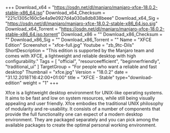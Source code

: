 +++
Download_x64 = "https://osdn.net/dl/manjaro/manjaro-xfce-18.0.2-stable-x86_64.iso"
Download_x64_Checksum = "221c1305c160c5e4a9e0927d4a030a8db838beee"
Download_x64_Sig = "https://osdn.net/dl/manjaro/manjaro-xfce-18.0.2-stable-x86_64.iso.sig"
Download_x64_Torrent = "https://osdn.net/dl/manjaro/manjaro-xfce-18.0.2-stable-x86_64.iso.torrent"
Download_x86 = ""
Download_x86_Checksum = ""
Download_x86_Sig = ""
Download_x86_Torrent = ""
Name = "XFCE Edition"
Screenshot = "xfce-full.jpg"
Youtube = "zb_9tc-DiIs"
ShortDescription = "This edition is supported by the Manjaro team and comes with XFCE, a lightweight and reliable desktop with high configurability."
Tags = [ "official", "resourceefficient", "beginnerfriendly", "traditional_ui" ]
TargetGroup = "For people who want a reliable and fast desktop"
Thumbnail = "xfce.jpg"
Version = "18.0.2"
date = "31.12.2018T16:42:00+01:00"
title = "XFCE - Stable"
type="download-edition"
weight = "1"
+++

Xfce is a lightweight desktop environment for UNIX-like operating systems. It aims to be fast and low on system resources, while still being visually appealing and user friendly. Xfce embodies the traditional UNIX philosophy of modularity and re-usability. It consists of a number of components that provide the full functionality one can expect of a modern desktop environment. They are packaged separately and you can pick among the available packages to create the optimal personal working environment.


